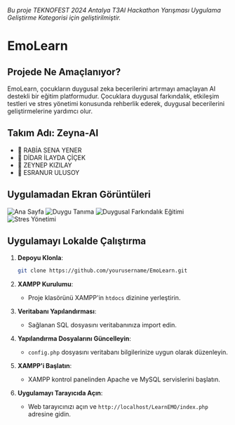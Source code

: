*Bu proje TEKNOFEST 2024 Antalya T3AI Hackathon Yarışması Uygulama Geliştirme Kategorisi için geliştirilmiştir.*

# EmoLearn

## Projede Ne Amaçlanıyor?

EmoLearn, çocukların duygusal zeka becerilerini artırmayı amaçlayan AI destekli bir eğitim platformudur. Çocuklara duygusal farkındalık, etkileşim testleri ve stres yönetimi konusunda rehberlik ederek, duygusal becerilerini geliştirmelerine yardımcı olur.

## Takım Adı: Zeyna-AI 
- 👤 RABİA SENA YENER  
- 👤 DİDAR İLAYDA ÇİÇEK
- 👤 ZEYNEP KIZILAY 
- 👤 ESRANUR ULUSOY

## Uygulamadan Ekran Görüntüleri

![Ana Sayfa](path/to/screenshot1.png)
![Duygu Tanıma](path/to/screenshot2.png)
![Duygusal Farkındalık Eğitimi](path/to/screenshot3.png)
![Stres Yönetimi](path/to/screenshot4.png)

## Uygulamayı Lokalde Çalıştırma

1. **Depoyu Klonla**:
   ```bash
   git clone https://github.com/yourusername/EmoLearn.git

1. **XAMPP Kurulumu**:
   - Proje klasörünü XAMPP'in `htdocs` dizinine yerleştirin.

2. **Veritabanı Yapılandırması**:
   - Sağlanan SQL dosyasını veritabanınıza import edin.

3. **Yapılandırma Dosyalarını Güncelleyin**:
   - `config.php` dosyasını veritabanı bilgilerinize uygun olarak düzenleyin.

4. **XAMPP'i Başlatın**:
   - XAMPP kontrol panelinden Apache ve MySQL servislerini başlatın.

5. **Uygulamayı Tarayıcıda Açın**:
   - Web tarayıcınızı açın ve `http://localhost/LearnEMO/index.php` adresine gidin.
